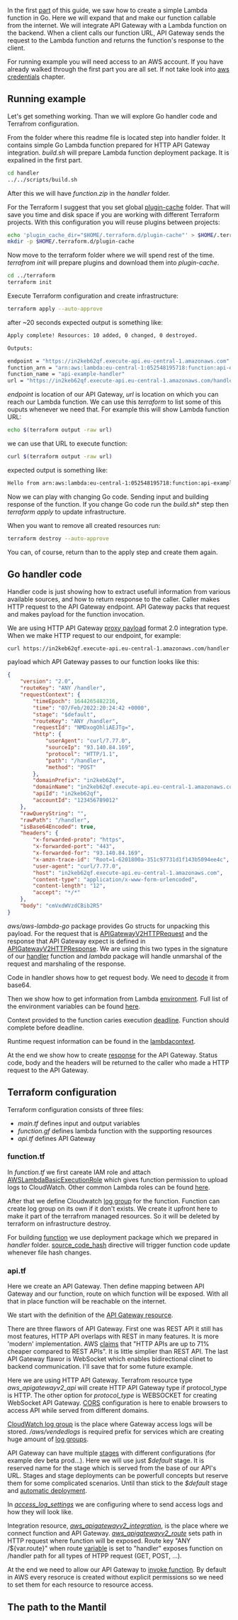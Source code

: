 In the first [part](https://github.com/mantil-io/go-lambda-examples/tree/master/guide) of this guide, we saw how to create a simple Lambda function in Go. Here we will expand that and make our function callable from the internet. We will integrate API Gateway  with a Lambda function on the backend. When a client calls our function URL, API Gateway sends the request to the Lambda function and returns the function's response to the client.

For running example you will need access to an AWS account. If you have already walked through the first part you are all set. If not take look into [aws credentials](https://github.com/mantil-io/go-lambda-examples/tree/master/guide#aws-credentials) chapter.

<!--
https://github.com/mantil-io/go-lambda-examples/tree/master/guide#view-lambda-function-logs

What is stage
What is integration
What is deployment

opisati kakvi su ovo primjeri

kod je ogoljen do esencije
kod je pripremljen za igranje
za pocetak experimentiranja 
za nekog tko bi htio zagnjuriti ali ne zna od kuda krenuti

radi se o primjerima, ne o clancima
clanak je tu da potkrijepi kod, ali mogao bi ga napisati i kao komentare u kodu

tako da nisam dobar fit onome sto vi zamisljate kao clanak
taj clanak bez koda ne vrijedi nista
on je potpora kodu

da bi pisao o tome moram vec imati nekog iskustva
ne pisaem o temama o kojima nema iskustva
osim u nekim slucajevima kada zelim nauciti, onda si postavljam pitanja sto bi me sve mogli pitati oni kojima to budem objasnjavao
zelim nauciti da bi mogao objasniti drugima

destiliram koncepte i kod dok ne ostane samo no sto je esencijalno 
micem accidental complexiti, zbog projekta, zbog library
-->

## Running example

Let's get something working. Than we will explore Go handler code and Terrafrom configuration. 

From the folder where this readme file is located step into handler folder. It contains simple Go Lambda function prepared for HTTP API Gateway integration. *build.sh* will prepare Lambda function deployment package. It is expalined in the first part. 

``` sh
cd handler
../../scripts/build.sh
```

After this we will have *function.zip* in the *handler* folder.


For the Terraform I suggest that you set global [plugin-cache](https://www.terraform.io/cli/config/config-file#provider-plugin-cache) folder. That will save you time and disk space if you are working with different Terraform projects. With this configuration you will reuse plugins between projects: 
``` sh
echo 'plugin_cache_dir="$HOME/.terraform.d/plugin-cache"' > $HOME/.terraformrc
mkdir -p $HOME/.terraform.d/plugin-cache
```

Now move to the terraform folder where we will spend rest of the time. *terrafrom init* will prepare plugins and download them into *plugin-cache*.

``` sh
cd ../terraform
terraform init
``` 

Execute Terraform configuration and create infrastructure: 
``` sh
terraform apply --auto-approve
```
after ~20 seconds expected output is something like:

``` sh
Apply complete! Resources: 10 added, 0 changed, 0 destroyed.

Outputs:

endpoint = "https://in2keb62qf.execute-api.eu-central-1.amazonaws.com"
function_arn = "arn:aws:lambda:eu-central-1:052548195718:function:api-example-handler"
function_name = "api-example-handler"
url = "https://in2keb62qf.execute-api.eu-central-1.amazonaws.com/handler"
```
*endpoint* is location of our API Gateway, *url* is location on which you can reach our Lambda function.
We can use this *terraform* to list some of this ouputs whenever we need that. For example this will show Lambda function URL: 
``` sh
echo $(terraform output -raw url)
```

we can use that URL to execute function:

``` sh
curl $(terraform output -raw url)
```
expected output is something like:

``` sh
Hello from arn:aws:lambda:eu-central-1:052548195718:function:api-example-handler
```

Now we can play with changing Go code. Sending input and building response of the function. If you change Go code run the *build.sh** step then *terraform apply* to update infrastructure. 

When you want to remove all created resources run: 
``` sh
terraform destroy --auto-approve
```
You can, of course, return than to the apply step and create them again. 

## Go handler code

Handler code is just showing how to extract usefull information from various available sources, and how to return response to the caller. Caller makes HTTP request to the API Gateway endpoint. API Gateway packs that request and makes payload for the function invocation.

We are using HTTP API Gateway [proxy payload](https://docs.aws.amazon.com/apigateway/latest/developerguide/http-api-develop-integrations-lambda.html) format 2.0 integration type. When we make HTTP request to our endpoint, for example:

``` sh
curl https://in2keb62qf.execute-api.eu-central-1.amazonaws.com/handler -d "request body"
```
<!--
[handler/main.go](handler/main.go) is a simple Lambda function. We are passing [handler](handler/main.go#56) to the lambda package. It will run our handler on each Lambda function invocation. In this case when function is invoked through HTTP API Gatweay integration we expect *APIGatewayV2HTTPRequest* in the request and we are using *APIGatewayV2HTTPResponse* for response. 

When we invoke our function through HTTP API Gateway with [proxy payload](https://docs.aws.amazon.com/apigateway/latest/developerguide/http-api-develop-integrations-lambda.html) format 2.0 the payload with wich the function is invoked look like this:
-->

payload which API Gateway passes to our function looks like this:
``` json
{
    "version": "2.0",
    "routeKey": "ANY /handler",
    "requestContext": {
        "timeEpoch": 1644265482216,
        "time": "07/Feb/2022:20:24:42 +0000",
        "stage": "$default",
        "routeKey": "ANY /handler",
        "requestId": "NMDxogOhliAEJTg=",
        "http": {
            "userAgent": "curl/7.77.0",
            "sourceIp": "93.140.84.169",
            "protocol": "HTTP/1.1",
            "path": "/handler",
            "method": "POST"
        },
        "domainPrefix": "in2keb62qf",
        "domainName": "in2keb62qf.execute-api.eu-central-1.amazonaws.com",
        "apiId": "in2keb62qf",
        "accountId": "123456789012"
    },
    "rawQueryString": "",
    "rawPath": "/handler",
    "isBase64Encoded": true,
    "headers": {
        "x-forwarded-proto": "https",
        "x-forwarded-port": "443",
        "x-forwarded-for": "93.140.84.169",
        "x-amzn-trace-id": "Root=1-6201800a-351c97731d1f143b5094ee4c",
        "user-agent": "curl/7.77.0",
        "host": "in2keb62qf.execute-api.eu-central-1.amazonaws.com",
        "content-type": "application/x-www-form-urlencoded",
        "content-length": "12",
        "accept": "*/*"
    },
    "body": "cmVxdWVzdCBib2R5"
}
```

*aws/aws-lambda-go* package provides Go structs for unpacking this payload. For the request that is [APIGatewayV2HTTPRequest](https://github.com/aws/aws-lambda-go/blob/main/events/apigw.go#L51-L64) and the response that API Gateway expect is defined in [APIGatewayV2HTTPResponse](https://github.com/aws/aws-lambda-go/blob/main/events/apigw.go#L123-L130). We are using this two types in the signature of our [handler](handler.main.go#L27) function and *lambda* package will handle unmarshal of the request and marshaling of the response.

Code in handler shows how to get request body. We need to [decode](handler/main.go#L64-L73) it from base64. 

Then we show how to get information from Lambda [environment](handler/main.go#L36). Full list of the environment variables can be found [here](https://docs.aws.amazon.com/lambda/latest/dg/configuration-envvars.html#configuration-envvars-runtime). 

Context provided to the function caries execution [deadline](handler/main.go#L42). Function should complete before deadline. 

Runtime request information can be found in the [lambdacontext](handler/main.go#L47). 

At the end we show how to create [response](handler/main.go#L53) for the API Gateway. Status code, body and the headers will be returned to the caller who made a HTTP request to the API Gateway.  

## Terraform configuration

Terraform configuration consists of three files:

* *main.tf* defines input and output variables 
* *function.gf* defines lambda function with the supporting resources
* *api.tf* defines API Gateway

### function.tf

In *function.tf* we first careate IAM role and attach [AWSLambdaBasicExecutionRole](terraform/function.tf#L24) which gives function permission to upload logs to CloudWatch. Other common Lambda roles can be found [here](https://docs.aws.amazon.com/lambda/latest/dg/lambda-intro-execution-role.html). 

After that we define Cloudwatch [log group](terraform/function.tf#30) for the function. Function can create log group on its own if it don't exists. We create it upfront here to make it part of the terrafrom managed resources. So it will be deleted by terraform on infrastructure destroy.

For building [function](terraform/function.tf#L36-L48) we use deployment package which we prepared in *handler* folder. [source_code_hash](https://registry.terraform.io/providers/hashicorp/aws/latest/docs/resources/lambda_function#source_code_hash) directive will trigger function code update whenever file hash changes.

### api.tf

Here we create an API Gateway. Then define mapping between API Gateway and our function, route on which function will be exposed. With all that in place function will be reachable on the internet. 

We start with the definition of the [API Gateway resource](terraform/api.tf#L3:L9). 

There are three flawors of API Gateway. First one was REST API it still has most features, HTTP API overlaps with REST in many features. It is more 'modern' implementation. AWS [claims](https://aws.amazon.com/about-aws/whats-new/2019/12/amazon-api-gateway-offers-faster-cheaper-simpler-apis-using-http-apis-preview/) that "HTTP APIs are up to 71% cheaper compared to REST APIs". It is little simplier than REST API. The last API Gateway flawor is WebSocket which enables bidirectional clinet to backend communication. I'll save that for some future example.

Here we are using HTTP API Gateway. Terrafrom resource type *aws_apigatewayv2_api* will create HTTP API Gateway type if protocol_type is HTTP. The other option for *protocol_type* is WEBSOCKET for creating WebSocket API Gateway. [CORS](https://docs.aws.amazon.com/apigateway/latest/developerguide/http-api-cors.html) configuration is here to enable browsers to access API while served from different domains. 

[CloudWatch log group](terraform/api.tf#L3:L9) is the place where Gateway access logs will be stored. */aws/vendedlogs* is required prefix for services which are creating huge amount of [log groups](https://docs.aws.amazon.com/AmazonCloudWatch/latest/logs/AWS-logs-and-resource-policy.html).

API Gateway can have multiple [stages](https://docs.aws.amazon.com/AmazonCloudWatch/latest/logs/AWS-logs-and-resource-policy.html) with different configurations (for example dev beta prod...). Here we will use just *\$default* stage. It is reserved name for the stage which is served from the base of our API's URL. Stages and stage deployments can be powerfull concepts but reserve them for some complicated scenarios. Until than stick to the *\$default* stage and [automatic deployment](terraform/api.tf#L23).

In [*access_log_settings*](terraform/api.tf#L24:L38) we are configuring where to send access logs and how they will look like.

Integration resource, [*aws_apigatewayv2_integration*](terraform/api.tf#L43:L49), is the place where we connect function and API Gateway. [*aws_apigatewayv2_route*](terraform/api.tf#L53:57) sets path in HTTP request where function will be exposed. Route key "ANY /\${var.route}" when route [variable](terraform/main.tf#L16) is set to "handler" exposes function on /handler path for all types of HTPP request (GET, POST, ...).

At the end we need to allow our API Gateway to [invoke function](terraform/api.tf#L61:L66). By default in AWS every resoruce is created without explicit permissions so we need to set them for each resource to resource access. 

<!--
stages... ima ih vise $default automatic deployment
-->


## The path to the Mantil

<!--
znamo da je ovo komplicirano
all the code you write is only business logic


v1:

{
    "body": null,
    "headers": {
        "Content-Length": "0",
        "Host": "9pyofn5yi9.execute-api.eu-central-1.amazonaws.com",
        "User-Agent": "curl/7.77.0",
        "X-Amzn-Trace-Id": "Root=1-61fff17e-5b8496e96e81bed7494730a7",
        "X-Forwarded-For": "93.136.72.29",
        "X-Forwarded-Port": "443",
        "X-Forwarded-Proto": "https",
        "accept": "*/*"
    },
    "httpMethod": "POST",
    "isBase64Encoded": false,
    "multiValueHeaders": {
        "Content-Length": [
            "0"
        ],
        "Host": [
            "9pyofn5yi9.execute-api.eu-central-1.amazonaws.com"
        ],
        "User-Agent": [
            "curl/7.77.0"
        ],
        "X-Amzn-Trace-Id": [
            "Root=1-61fff17e-5b8496e96e81bed7494730a7"
        ],
        "X-Forwarded-For": [
            "93.136.72.29"
        ],
        "X-Forwarded-Port": [
            "443"
        ],
        "X-Forwarded-Proto": [
            "https"
        ],
        "accept": [
            "*/*"
        ]
    },
    "multiValueQueryStringParameters": null,
    "path": "/handler/",
    "pathParameters": {
        "proxy": ""
    },
    "queryStringParameters": null,
    "requestContext": {
        "accountId": "052548195718",
        "apiId": "9pyofn5yi9",
        "domainName": "9pyofn5yi9.execute-api.eu-central-1.amazonaws.com",
        "domainPrefix": "9pyofn5yi9",
        "extendedRequestId": "NIKr1jmIFiAEJmw=",
        "httpMethod": "POST",
        "identity": {
            "accessKey": null,
            "accountId": null,
            "caller": null,
            "cognitoAmr": null,
            "cognitoAuthenticationProvider": null,
            "cognitoAuthenticationType": null,
            "cognitoIdentityId": null,
            "cognitoIdentityPoolId": null,
            "principalOrgId": null,
            "sourceIp": "93.136.72.29",
            "user": null,
            "userAgent": "curl/7.77.0",
            "userArn": null
        },
        "path": "/handler/",
        "protocol": "HTTP/1.1",
        "requestId": "NIKr1jmIFiAEJmw=",
        "requestTime": "06/Feb/2022:16:04:14 +0000",
        "requestTimeEpoch": 1644163454741,
        "resourceId": "ANY /handler/{proxy+}",
        "resourcePath": "/handler/{proxy+}",
        "stage": "$default"
    },
    "resource": "/handler/{proxy+}",
    "stageVariables": null,
    "version": "1.0"
}


v2: 

{
    "headers": {
        "accept": "*/*",
        "content-length": "0",
        "host": "9pyofn5yi9.execute-api.eu-central-1.amazonaws.com",
        "user-agent": "curl/7.77.0",
        "x-amzn-trace-id": "Root=1-61fff2e3-6c0b0b63585d1a33199498a6",
        "x-forwarded-for": "93.136.72.29",
        "x-forwarded-port": "443",
        "x-forwarded-proto": "https"
    },
    "isBase64Encoded": false,
    "pathParameters": {
        "proxy": "pero"
    },
    "rawPath": "/handler",
    "rawQueryString": "",
    "requestContext": {
        "accountId": "123456789012",
        "apiId": "9pyofn5yi9",
        "domainName": "9pyofn5yi9.execute-api.eu-central-1.amazonaws.com",
        "domainPrefix": "9pyofn5yi9",
        "http": {
            "method": "POST",
            "path": "/handler",
            "protocol": "HTTP/1.1",
            "sourceIp": "93.136.72.29",
            "userAgent": "curl/7.77.0"
        },
        "requestId": "NILjoi6FFiAEJ6A=",
        "routeKey": "ANY /handler/{proxy+}",
        "stage": "$default",
        "time": "06/Feb/2022:16:10:11 +0000",
        "timeEpoch": 1644163811849
    },
    "routeKey": "ANY /handler",
    "version": "2.0"
}


-->
